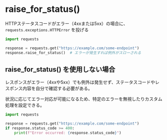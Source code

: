 # raise_for_status()

HTTPステータスコードがエラー（4xxまたは5xx）の場合に、`requests.exceptions.HTTPError` を投げる

```py
import requests

response = requests.get("https://example.com/some-endpoint")
response.raise_for_status()  # エラーが発生すれば例外がスローされる
```

## raise_for_status() を使用しない場合

レスポンスがエラー（4xxや5xx）でも例外は発生せず、ステータスコードやレスポンス内容を自分で確認する必要がある。

状況に応じてエラー対応が可能になるため、特定のエラーを無視したりカスタム処理を設定できる。

```py
import requests

response = requests.get("https://example.com/some-endpoint")
if response.status_code >= 400:
    print(f"Error occurred: {response.status_code}")
```